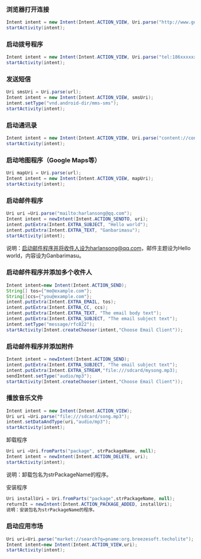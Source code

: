 ### 浏览器打开连接

```java
Intent intent = new Intent(Intent.ACTION_VIEW, Uri.parse("http://www.google.com"));  
startActivity(intent);
```
 

### 启动拨号程序
```java
Intent intent = new Intent(Intent.ACTION_VIEW, Uri.parse("tel:186xxxxxxxx"));
startActivity(intent);
```

### 发送短信

```java
Uri smsUri = Uri.parse(url);
Intent intent = new Intent(Intent.ACTION_VIEW, smsUri);
intent.setType("vnd.android-dir/mms-sms");
startActivity(intent);
```

### 启动通讯录

```java
Intent intent = new Intent(Intent.ACTION_VIEW, Uri.parse("content://contacts/people/1"));
startActivity(intent);
```

### 启动地图程序（Google Maps等）
```java
Uri mapUri = Uri.parse(url);
Intent intent = new Intent(Intent.ACTION_VIEW, mapUri);
startActivity(intent);
```

### 启动邮件程序

```java
Uri uri =Uri.parse("mailto:harlansong@qq.com");
Intent intent = newIntent(Intent.ACTION_SENDTO, uri);
intent.putExtra(Intent.EXTRA_SUBJECT, "Hello world");
intent.putExtra(Intent.EXTRA_TEXT, "Ganbarimasu");
startActivity(intent);
```
说明：启动邮件程序并将收件人设为harlansong@qq.com，邮件主题设为Hello world，内容设为Ganbarimasu。

 

### 启动邮件程序并添加多个收件人

```java
Intent intent=new Intent(Intent.ACTION_SEND);     
String[] tos={"me@example.com"};     
String[]ccs={"you@example.com"};     
intent.putExtra(Intent.EXTRA_EMAIL, tos);     
intent.putExtra(Intent.EXTRA_CC, ccs);     
intent.putExtra(Intent.EXTRA_TEXT, "The email body text");     
intent.putExtra(Intent.EXTRA_SUBJECT, "The email subject text");     
intent.setType("message/rfc822");     
startActivity(Intent.createChooser(intent,"Choose Email Client"));
```

### 启动邮件程序并添加附件

```java
Intent intent = newIntent(Intent.ACTION_SEND);   
intent.putExtra(Intent.EXTRA_SUBJECT, "The email subject text");    
intent.putExtra(Intent.EXTRA_STREAM,"file:///sdcard/mysong.mp3);   
sendIntent.setType("audio/mp3");   
startActivity(Intent.createChooser(intent,"Choose Email Client"));
```

### 播放音乐文件

```java
Intent intent = new Intent(Intent.ACTION_VIEW);
Uri uri =Uri.parse("file:///sdcard/song.mp3");
intent.setDataAndType(uri,"audio/mp3");
startActivity(intent);
```
 

卸载程序

```java
Uri uri =Uri.fromParts("package", strPackageName, null);   
Intent intent = newIntent(Intent.ACTION_DELETE, uri);   
startActivity(intent);
```
说明：卸载包名为strPackageName的程序。

 

安装程序

```java
Uri installUri = Uri.fromParts("package",strPackageName, null);
returnIt = newIntent(Intent.ACTION_PACKAGE_ADDED, installUri);
说明：安装包名为strPackageName的程序。
```
 

### 启动应用市场

```java
Uri uri=Uri.parse("market://search?q=pname:org.breezesoft.techolite");
Intent intent=new Intent(Intent.ACTION_VIEW,uri);
startActivity(intent);
```